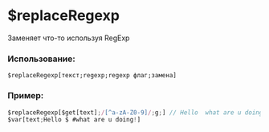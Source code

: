 # $replaceRegexp
Заменяет что-то используя RegExp

### Использование:
```
$replaceRegexp[текст;regexp;regexp флаг;замена]
```
### Пример:
```js
$replaceRegexp[$get[text];/[^a-zA-Z0-9]/;g;] // Hello  what are u doing
$var[text;Hello $ #what are u doing!]
```
